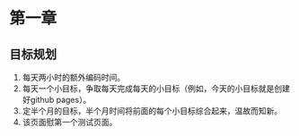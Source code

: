 # 第一章

## 目标规划

1. 每天两小时的额外编码时间。
1. 每天一个小目标，争取每天完成每天的小目标（例如，今天的小目标就是创建好github pages）。
1. 定半个月的目标，半个月时间将前面的每个小目标综合起来，温故而知新。
1. 该页面慰第一个测试页面。
